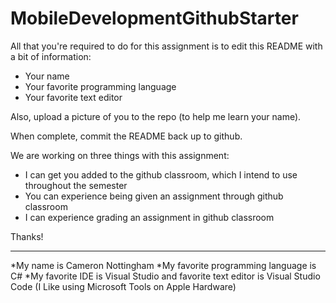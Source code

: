 # MobileDevelopmentGithubStarter

All that you're required to do for this assignment is to edit this README with a bit of information:

* Your name
* Your favorite programming language
* Your favorite text editor

Also, upload a picture of you to the repo (to help me learn your name).

When complete, commit the README back up to github.

We are working on three things with this assignment:
  * I can get you added to the github classroom, which I intend to use throughout the semester
  * You can experience being given an assignment through github classroom
  * I can experience grading an assignment in github classroom
  
Thanks!

*** 
*My name is Cameron Nottingham
*My favorite programming language is C#
*My favorite IDE is Visual Studio and favorite text editor is Visual Studio Code (I Like using Microsoft Tools on Apple Hardware)
